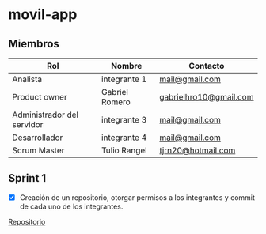 # movil-app

## Miembros

|        Rol        |   Nombre    |       Contacto      |
|-----------        | --------    | -----------      |
| Analista|    integrante 1    |     mail@gmail.com    |
|Product owner|   Gabriel Romero    | gabrielhro10@gmail.com |
|Administrador del servidor |     integrante 3 |      mail@gmail.com |
|Desarrollador|   integrante 4  |   mail@gmail.com  |
|Scrum Master|   Tulio Rangel   |  tjrn20@hotmail.com  |

## Sprint 1 

- [x] Creación de un repositorio, otorgar permisos a los integrantes y commit de cada uno de los integrantes.

[Repositorio](https://github.com/visit-me/movil-app/)
